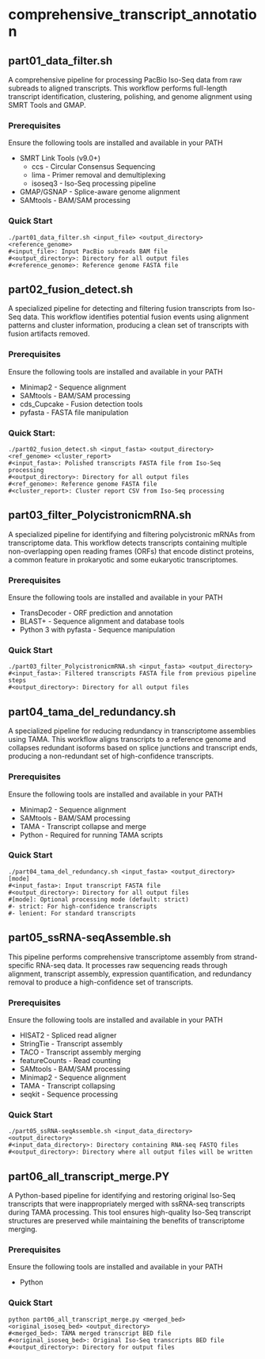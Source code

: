 # comprehensive_transcript_annotation

## part01_data_filter.sh

A comprehensive pipeline for processing PacBio Iso-Seq data from raw subreads to aligned transcripts. This workflow performs full-length transcript identification, clustering, polishing, and genome alignment using SMRT Tools and GMAP.

### Prerequisites

Ensure the following tools are installed and available in your PATH

- SMRT Link Tools (v9.0+)
  - ccs - Circular Consensus Sequencing
  - lima - Primer removal and demultiplexing
  - isoseq3 - Iso-Seq processing pipeline
- GMAP/GSNAP - Splice-aware genome alignment
- SAMtools - BAM/SAM processing

### Quick Start

```{}
./part01_data_filter.sh <input_file> <output_directory> <reference_genome>
#<input_file>: Input PacBio subreads BAM file
#<output_directory>: Directory for all output files
#<reference_genome>: Reference genome FASTA file
```


## part02_fusion_detect.sh

A specialized pipeline for detecting and filtering fusion transcripts from Iso-Seq data. This workflow identifies potential fusion events using alignment patterns and cluster information, producing a clean set of transcripts with fusion artifacts removed.

### Prerequisites

Ensure the following tools are installed and available in your PATH

- Minimap2 - Sequence alignment
- SAMtools - BAM/SAM processing
- cds_Cupcake - Fusion detection tools
- pyfasta - FASTA file manipulation

### Quick Start:

```{}
./part02_fusion_detect.sh <input_fasta> <output_directory> <ref_genome> <cluster_report>
#<input_fasta>: Polished transcripts FASTA file from Iso-Seq processing
#<output_directory>: Directory for all output files
#<ref_genome>: Reference genome FASTA file
#<cluster_report>: Cluster report CSV from Iso-Seq processing
```

## part03_filter_PolycistronicmRNA.sh

A specialized pipeline for identifying and filtering polycistronic mRNAs from transcriptome data. This workflow detects transcripts containing multiple non-overlapping open reading frames (ORFs) that encode distinct proteins, a common feature in prokaryotic and some eukaryotic transcriptomes.

### Prerequisites

Ensure the following tools are installed and available in your PATH

- TransDecoder - ORF prediction and annotation
- BLAST+ - Sequence alignment and database tools
- Python 3 with pyfasta - Sequence manipulation

### Quick Start

```{}
./part03_filter_PolycistronicmRNA.sh <input_fasta> <output_directory>
#<input_fasta>: Filtered transcripts FASTA file from previous pipeline steps
#<output_directory>: Directory for all output files
```

## part04_tama_del_redundancy.sh

A specialized pipeline for reducing redundancy in transcriptome assemblies using TAMA. This workflow aligns transcripts to a reference genome and collapses redundant isoforms based on splice junctions and transcript ends, producing a non-redundant set of high-confidence transcripts.

### Prerequisites

Ensure the following tools are installed and available in your PATH

- Minimap2 - Sequence alignment
- SAMtools - BAM/SAM processing
- TAMA - Transcript collapse and merge
- Python - Required for running TAMA scripts

### Quick Start

```{}
./part04_tama_del_redundancy.sh <input_fasta> <output_directory> [mode]
#<input_fasta>: Input transcript FASTA file
#<output_directory>: Directory for all output files
#[mode]: Optional processing mode (default: strict)
#- strict: For high-confidence transcripts 
#- lenient: For standard transcripts 
```

## part05_ssRNA-seqAssemble.sh

This pipeline performs comprehensive transcriptome assembly from strand-specific RNA-seq data. It processes raw sequencing reads through alignment, transcript assembly, expression quantification, and redundancy removal to produce a high-confidence set of transcripts.

### Prerequisites

Ensure the following tools are installed and available in your PATH

- HISAT2 - Spliced read aligner
- StringTie - Transcript assembly
- TACO - Transcript assembly merging
- featureCounts - Read counting
- SAMtools - BAM/SAM processing
- Minimap2 - Sequence alignment
- TAMA - Transcript collapsing
- seqkit - Sequence processing

### Quick Start

```{}
./part05_ssRNA-seqAssemble.sh <input_data_directory> <output_directory>
#<input_data_directory>: Directory containing RNA-seq FASTQ files
#<output_directory>: Directory where all output files will be written
```

## part06_all_transcript_merge.PY

A Python-based pipeline for identifying and restoring original Iso-Seq transcripts that were inappropriately merged with ssRNA-seq transcripts during TAMA processing. This tool ensures high-quality Iso-Seq transcript structures are preserved while maintaining the benefits of transcriptome merging.

### Prerequisites

Ensure the following tools are installed and available in your PATH

- Python

### Quick Start

```{}
python part06_all_transcript_merge.py <merged_bed> <original_isoseq_bed> <output_directory>
#<merged_bed>: TAMA merged transcript BED file
#<original_isoseq_bed>: Original Iso-Seq transcripts BED file
#<output_directory>: Directory for output files
```
